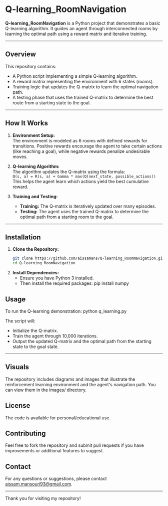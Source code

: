 # Q-learning_RoomNavigation

**Q-learning_RoomNavigation** is a Python project that demonstrates a basic Q-learning algorithm. It guides an agent through interconnected rooms by learning the optimal path using a reward matrix and iterative training.

---

## Overview

This repository contains:
- A Python script implementing a simple Q-learning algorithm.
- A reward matrix representing the environment with 6 states (rooms).
- Training logic that updates the Q-matrix to learn the optimal navigation path.
- A testing phase that uses the trained Q-matrix to determine the best route from a starting state to the goal.

---

## How It Works

1. **Environment Setup:**  
   The environment is modeled as 6 rooms with defined rewards for transitions. Positive rewards encourage the agent to take certain actions (like reaching a goal), while negative rewards penalize undesirable moves.

2. **Q-learning Algorithm:**  
   The algorithm updates the Q-matrix using the formula:  
   `Q(s, a) = R(s, a) + Gamma * max(Q(next_state, possible_actions))`  
   This helps the agent learn which actions yield the best cumulative reward.

3. **Training and Testing:**  
   - **Training:** The Q-matrix is iteratively updated over many episodes.
   - **Testing:** The agent uses the trained Q-matrix to determine the optimal path from a starting room to the goal.

---

## Installation

1. **Clone the Repository:**
   ```bash
   git clone https://github.com/aissamans/Q-learning_RoomNavigation.git
   cd Q-learning_RoomNavigation

2. **Install Dependencies:** 
   - Ensure you have Python 3 installed. 
   - Then install the required packages: pip install numpy

## Usage

To run the Q-learning demonstration: python q_learning.py

The script will:
   - Initialize the Q-matrix.
   - Train the agent through 10,000 iterations.
   - Output the updated Q-matrix and the optimal path from the starting state to the goal state.

---

## Visuals

The repository includes diagrams and images that illustrate the reinforcement learning environment and the agent's navigation path. You can view them in the images/ directory.

## License

The code is available for personal/educational use.

## Contributing

Feel free to fork the repository and submit pull requests if you have improvements or additional features to suggest.

## Contact

For any questions or suggestions, please contact aissam.mansouri93@gmail.com.

---

Thank you for visiting my repository!
